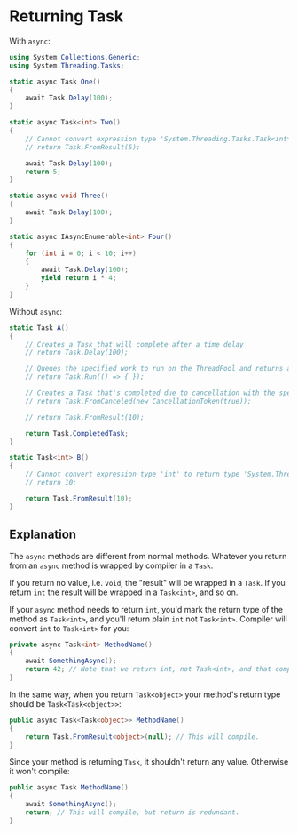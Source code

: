 # Returning Task

With `async`:

```csharp
using System.Collections.Generic;
using System.Threading.Tasks;

static async Task One()
{
    await Task.Delay(100);
}

static async Task<int> Two()
{
    // Cannot convert expression type 'System.Threading.Tasks.Task<int>' to return type 'int':
    // return Task.FromResult(5);

    await Task.Delay(100);
    return 5;
}

static async void Three()
{
    await Task.Delay(100);
}

static async IAsyncEnumerable<int> Four()
{
    for (int i = 0; i < 10; i++)
    {
        await Task.Delay(100);
        yield return i * 4;
    }
}
```

Without `async`:

```csharp
static Task A()
{
    // Creates a Task that will complete after a time delay
    // return Task.Delay(100);

    // Queues the specified work to run on the ThreadPool and returns a Task handle for that work.
    // return Task.Run(() => { });

    // Creates a Task that's completed due to cancellation with the specified token.
    // return Task.FromCanceled(new CancellationToken(true));

    // return Task.FromResult(10);

    return Task.CompletedTask;
}

static Task<int> B()
{
    // Cannot convert expression type 'int' to return type 'System.Threading.Tasks.Task<int>':
    // return 10;

    return Task.FromResult(10);
}
```

## Explanation

The `async` methods are different from normal methods. Whatever you return from an `async` method is wrapped by compiler in a `Task`.

If you return no value, i.e. `void`, the "result" will be wrapped in a `Task`. If you return `int` the result will be wrapped in a `Task<int>`, and so on.

If your `async` method needs to return `int`, you'd mark the return type of the method as `Task<int>`, and you'll return plain `int` not `Task<int>`. Compiler will convert `int` to `Task<int>` for you:

```csharp
private async Task<int> MethodName()
{
    await SomethingAsync();
    return 42; // Note that we return int, not Task<int>, and that compiles.
}
```

In the same way, when you return `Task<object>` your method's return type should be `Task<Task<object>>`:

```csharp
public async Task<Task<object>> MethodName()
{
    return Task.FromResult<object>(null); // This will compile.
}
```

Since your method is returning `Task`, it shouldn't return any value. Otherwise it won't compile:

```csharp
public async Task MethodName()
{
    await SomethingAsync();
    return; // This will compile, but return is redundant.
}
```
